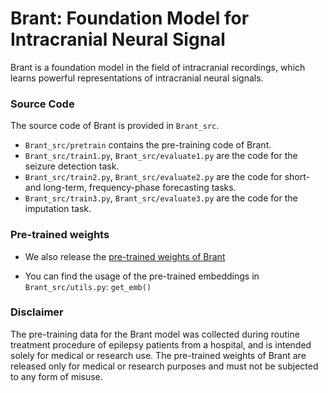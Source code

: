 # Brant: Foundation Model for Intracranial Neural Signal
Brant is a foundation model in the field of intracranial recordings, which learns powerful representations of intracranial neural signals.

### Source Code

The source code of Brant is provided in `Brant_src`.

* `Brant_src/pretrain` contains the pre-training code of Brant.
* `Brant_src/train1.py`, `Brant_src/evaluate1.py` are the code for the seizure detection task.
* `Brant_src/train2.py`, `Brant_src/evaluate2.py` are the code for short- and long-term, frequency-phase forecasting tasks.
* `Brant_src/train3.py`, `Brant_src/evaluate3.py` are the code for the imputation task.

### Pre-trained weights

* We also release the [pre-trained weights of Brant](https://drive.google.com/file/d/1QzxTNBvgcJBRxa8W2mNq2Tj967GtlDLF/view?usp=sharing ) 

* You can find the usage of the pre-trained embeddings in  `Brant_src/utils.py`: `get_emb()`


### Disclaimer
The pre-training data for the Brant model was collected during routine treatment procedure of epilepsy patients from a hospital, and is intended solely for medical or research use. The pre-trained weights of Brant are released only for medical or research purposes and must not be subjected to any form of misuse. 
